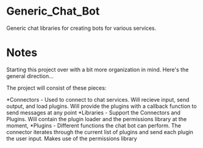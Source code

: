 Generic_Chat_Bot
================

Generic chat libraries for creating bots for various services.

Notes
================

Starting this project over with a bit more organization in mind.  Here's the general direction...

The project will consist of these pieces:

  *Connectors - Used to connect to chat services.  Will recieve input, send output, and load plugins.  Will provide the plugins with a callback function to send messages at any point
  *Libraries - Support the Connectors and Plugins.  Will contain the plugin loader and the permissions library at the moment,
  *Plugins - Different functions the chat bot can perform.  The connector iterates through the current list of plugins and send each plugin the user input.  Makes use of the permissions library
